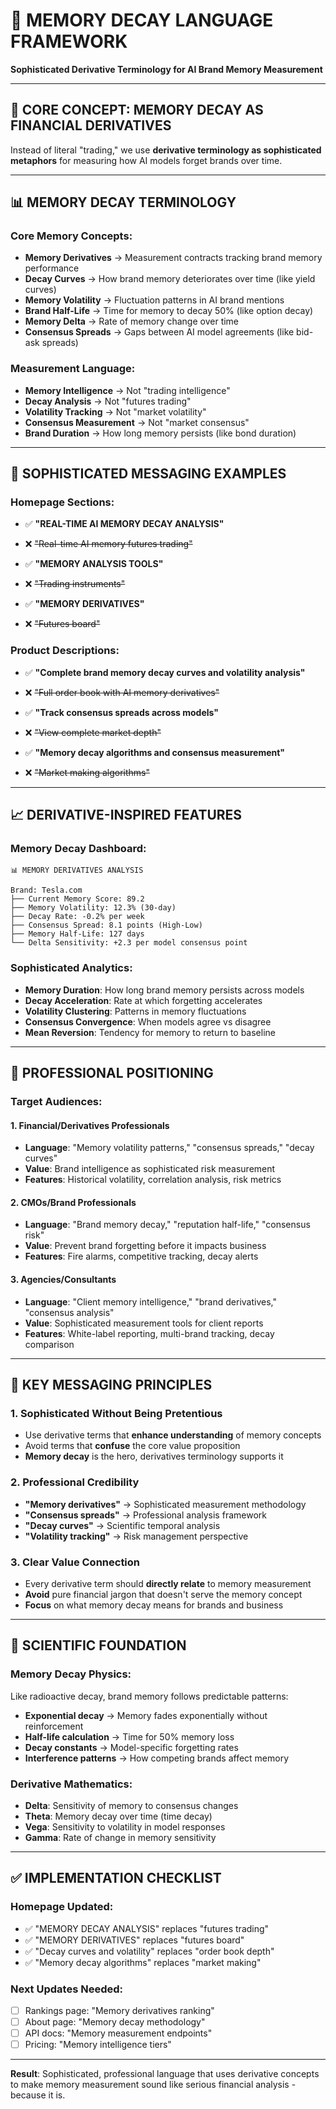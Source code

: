 # 🧠 MEMORY DECAY LANGUAGE FRAMEWORK
**Sophisticated Derivative Terminology for AI Brand Memory Measurement**

---

## 🎯 **CORE CONCEPT: MEMORY DECAY AS FINANCIAL DERIVATIVES**

Instead of literal "trading," we use **derivative terminology as sophisticated metaphors** for measuring how AI models forget brands over time.

---

## 📊 **MEMORY DECAY TERMINOLOGY**

### **Core Memory Concepts:**
- **Memory Derivatives** → Measurement contracts tracking brand memory performance
- **Decay Curves** → How brand memory deteriorates over time (like yield curves)
- **Memory Volatility** → Fluctuation patterns in AI brand mentions
- **Brand Half-Life** → Time for memory to decay 50% (like option decay)
- **Memory Delta** → Rate of memory change over time
- **Consensus Spreads** → Gaps between AI model agreements (like bid-ask spreads)

### **Measurement Language:**
- **Memory Intelligence** → Not "trading intelligence"
- **Decay Analysis** → Not "futures trading"
- **Volatility Tracking** → Not "market volatility" 
- **Consensus Measurement** → Not "market consensus"
- **Brand Duration** → How long memory persists (like bond duration)

---

## 🔬 **SOPHISTICATED MESSAGING EXAMPLES**

### **Homepage Sections:**
- ✅ **"REAL-TIME AI MEMORY DECAY ANALYSIS"** 
- ❌ ~~"Real-time AI memory futures trading"~~

- ✅ **"MEMORY ANALYSIS TOOLS"**
- ❌ ~~"Trading instruments"~~

- ✅ **"MEMORY DERIVATIVES"** 
- ❌ ~~"Futures board"~~

### **Product Descriptions:**
- ✅ **"Complete brand memory decay curves and volatility analysis"**
- ❌ ~~"Full order book with AI memory derivatives"~~

- ✅ **"Track consensus spreads across models"**
- ❌ ~~"View complete market depth"~~

- ✅ **"Memory decay algorithms and consensus measurement"**
- ❌ ~~"Market making algorithms"~~

---

## 📈 **DERIVATIVE-INSPIRED FEATURES**

### **Memory Decay Dashboard:**
```
📊 MEMORY DERIVATIVES ANALYSIS

Brand: Tesla.com
├── Current Memory Score: 89.2
├── Memory Volatility: 12.3% (30-day)
├── Decay Rate: -0.2% per week
├── Consensus Spread: 8.1 points (High-Low)
├── Memory Half-Life: 127 days
└── Delta Sensitivity: +2.3 per model consensus point
```

### **Sophisticated Analytics:**
- **Memory Duration**: How long brand memory persists across models
- **Decay Acceleration**: Rate at which forgetting accelerates  
- **Volatility Clustering**: Patterns in memory fluctuations
- **Consensus Convergence**: When models agree vs disagree
- **Mean Reversion**: Tendency for memory to return to baseline

---

## 💼 **PROFESSIONAL POSITIONING**

### **Target Audiences:**

#### **1. Financial/Derivatives Professionals**
- **Language**: "Memory volatility patterns," "consensus spreads," "decay curves"
- **Value**: Brand intelligence as sophisticated risk measurement
- **Features**: Historical volatility, correlation analysis, risk metrics

#### **2. CMOs/Brand Professionals** 
- **Language**: "Brand memory decay," "reputation half-life," "consensus risk"
- **Value**: Prevent brand forgetting before it impacts business
- **Features**: Fire alarms, competitive tracking, decay alerts

#### **3. Agencies/Consultants**
- **Language**: "Client memory intelligence," "brand derivatives," "consensus analysis"
- **Value**: Sophisticated measurement tools for client reports
- **Features**: White-label reporting, multi-brand tracking, decay comparison

---

## 🎯 **KEY MESSAGING PRINCIPLES**

### **1. Sophisticated Without Being Pretentious**
- Use derivative terms that **enhance understanding** of memory concepts
- Avoid terms that **confuse** the core value proposition
- **Memory decay** is the hero, derivatives terminology supports it

### **2. Professional Credibility**
- **"Memory derivatives"** → Sophisticated measurement methodology
- **"Consensus spreads"** → Professional analysis framework  
- **"Decay curves"** → Scientific temporal analysis
- **"Volatility tracking"** → Risk management perspective

### **3. Clear Value Connection**
- Every derivative term should **directly relate** to memory measurement
- **Avoid** pure financial jargon that doesn't serve the memory concept
- **Focus** on what memory decay means for brands and business

---

## 🔬 **SCIENTIFIC FOUNDATION**

### **Memory Decay Physics:**
Like radioactive decay, brand memory follows predictable patterns:
- **Exponential decay** → Memory fades exponentially without reinforcement
- **Half-life calculation** → Time for 50% memory loss
- **Decay constants** → Model-specific forgetting rates
- **Interference patterns** → How competing brands affect memory

### **Derivative Mathematics:**
- **Delta**: Sensitivity of memory to consensus changes
- **Theta**: Memory decay over time (time decay)  
- **Vega**: Sensitivity to volatility in model responses
- **Gamma**: Rate of change in memory sensitivity

---

## ✅ **IMPLEMENTATION CHECKLIST**

### **Homepage Updated:**
- ✅ "MEMORY DECAY ANALYSIS" replaces "futures trading"
- ✅ "MEMORY DERIVATIVES" replaces "futures board"
- ✅ "Decay curves and volatility" replaces "order book depth"
- ✅ "Memory decay algorithms" replaces "market making"

### **Next Updates Needed:**
- [ ] Rankings page: "Memory derivatives ranking" 
- [ ] About page: "Memory decay methodology"
- [ ] API docs: "Memory measurement endpoints"
- [ ] Pricing: "Memory intelligence tiers"

---

**Result**: Sophisticated, professional language that uses derivative concepts to make memory measurement sound like serious financial analysis - because it is. 